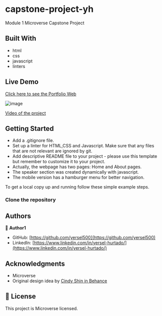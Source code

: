 # capstone-project-yh

Module 1 Microverse Capstone Project

## Built With

- html
- css
- javascript
- linters

## Live Demo

[Click here to see the Portfolio Web](https://yersel500.github.io/capstone-project-yh/)

![image](https://image.prntscr.com/image/ydxJGxH3SNC520UtsK11gw.png)

[Video of the project](https://www.loom.com/share/38c974bd76f948f693195491251ac9de)

## Getting Started

- Add a .gitignore file.
- Set up a linter for HTML,CSS and Javascript. Make sure that any files that are not relevant are ignored by git.
- Add descriptive README file to your project - please use this template but remember to customize it to your project.
- Actually, the webpage has two pages: Home and About pages.
- The speaker section was created dynamically with javascript.
- The mobile version has a hamburger menu for better navigation.

To get a local copy up and running follow these simple example steps.

### Clone the repository

## Authors

👤 **Author1**

- GitHub: [https://github.com/yersel500](https://github.com/yersel500)
- LinkedIn: [https://www.linkedin.com/in/yersel-hurtado/](https://www.linkedin.com/in/yersel-hurtado/)

## Acknowledgments

- Microverse
- Original design idea by [Cindy Shin in Behance](https://www.behance.net/adagio07)

## 📝 License

This project is Microverse licensed.
